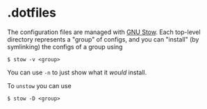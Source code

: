 # .dotfiles

The configuration files are managed with [GNU Stow].
Each top-level directory represents a "group" of configs, and you can
"install" (by symlinking) the configs of a group using

```console
$ stow -v <group>
```

You can use `-n` to just show what it _would_ install.

To `unstow` you can use

```console
$ stow -D <group>
```

[GNU Stow]: https://www.gnu.org/software/stow/
